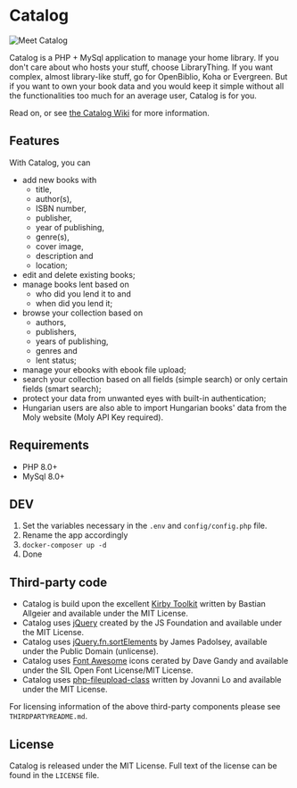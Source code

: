 # Catalog

![Meet Catalog](https://paszternak.me/catalog-app/catalog_screen8.jpg)

Catalog is a PHP + MySql application to manage your home library. If you don't care about who hosts your stuff, choose LibraryThing. If you want complex, almost library-like stuff, go for OpenBiblio, Koha or Evergreen. But if you want to own your book data and you would keep it simple without all the functionalities too much for an average user, Catalog is for you.

Read on, or see [the Catalog Wiki](https://github.com/psztrnk/catalog/wiki) for more information.

## Features

With Catalog, you can

- add new books with
  - title,
  - author(s),
  - ISBN number,
  - publisher,
  - year of publishing,
  - genre(s),
  - cover image,
  - description and
  - location;
- edit and delete existing books;
- manage books lent based on
  - who did you lend it to and
  - when did you lend it;
- browse your collection based on
  - authors,
  - publishers,
  - years of publishing,
  - genres and
  - lent status;
- manage your ebooks with ebook file upload;
- search your collection based on all fields (simple search) or only certain fields (smart search);
- protect your data from unwanted eyes with built-in authentication;
- Hungarian users are also able to import Hungarian books' data from the Moly website (Moly API Key required).

## Requirements

- PHP 8.0+
- MySql 8.0+

## DEV

1. Set the variables necessary in the `.env` and `config/config.php` file.
2. Rename the app accordingly
3. `docker-composer up -d`
4. Done

## Third-party code

- Catalog is build upon the excellent [Kirby Toolkit](https://github.com/getkirby/toolkit) written by Bastian Allgeier and available under the MIT License.
- Catalog uses [jQuery](https://github.com/jquery/jquery) created by the JS Foundation and available under the MIT License.
- Catalog uses [jQuery.fn.sortElements](https://github.com/padolsey-archive/jquery.fn/tree/master/sortElements) by James Padolsey, available under the Public Domain (unlicense).
- Catalog uses [Font Awesome](http://fontawesome.io/) icons cerated by Dave Gandy and available under the SIL Open Font License/MIT License.
- Catalog uses [php-fileupload-class](https://github.com/lodev09/php-fileupload-class) written by Jovanni Lo and available under the MIT License.

For licensing information of the above third-party components please see `THIRDPARTYREADME.md`.

## License

Catalog is released under the MIT License. Full text of the license can be found in the `LICENSE` file.
